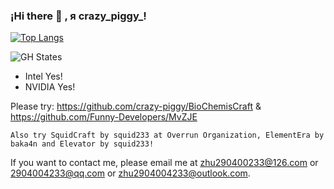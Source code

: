 ### ¡Hi there 👋 , я crazy_piggy_!

[![Top Langs](https://github-readme-stats.vercel.app/api/top-langs/?username=crazy-piggy&layout=compact&locale=cn&theme=vue)](https://github.com/anuraghazra/github-readme-stats)

![GH States](https://github-readme-stats.vercel.app/api?username=crazy-piggy&locale=cn&show_icons=true)

- Intel Yes!
- NVIDIA Yes!

Please try: https://github.com/crazy-piggy/BioChemisCraft & https://github.com/Funny-Developers/MvZJE

`Also try SquidCraft by squid233 at Overrun Organization, ElementEra by baka4n and Elevator by squid233!`

If you want to contact me, please email me at zhu290400233@126.com or 2904004233@qq.com or zhu2904004233@outlook.com.
